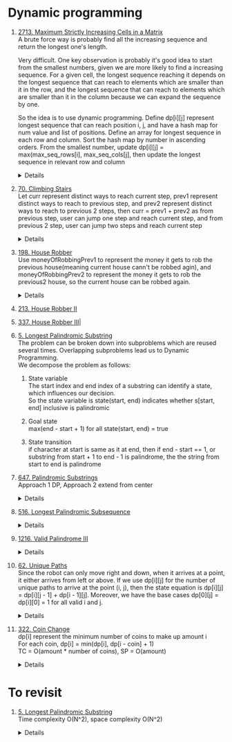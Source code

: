 # Dynamic programming
1.  [2713. Maximum Strictly Increasing Cells in a Matrix](https://leetcode.com/problems/maximum-strictly-increasing-cells-in-a-matrix)  
    A brute force way is probably find all the increasing sequence and return the longest one's length.  

    Very difficult. One key observation is probably it's good idea to start from the smallest numbers, given we are more likely to find a increasing sequence. For a given cell, the longest sequence reaching it depends on the longest sequence that can reach to elements which are smaller than it in the row, and the longest sequence that can reach to elements which are smaller than it in the column because we can expand the sequence by one.  

    So the idea is to use dynamic programming. Define dp[i][j] represent longest sequence that can reach position i, j, and have a hash map for num value and list of positions. Define an array for longest sequence in each row and column. Sort the hash map by number in ascending orders. From the smallest number, update dp[i][j] = max(max_seq_rows[i], max_seq_cols[j], then update the longest sequence in relevant row and column
    <details>
        
      ```python
        def maxIncreasingCells(self, mat: List[List[int]]) -> int:
            rows = len(mat)
            cols = len(mat[0])
            dp = [[0 for c in range(cols)] for r in range(rows)]
            num_positions_map = defaultdict(list)
            for r in range(rows):
                for c in range(cols):
                    num_positions_map[mat[r][c]].append((r, c))
            
            max_seq_rows = [0] * rows
            max_seq_cols = [0] * cols
            result = 0
            for num in sorted(num_positions_map.keys()):
                positions = num_positions_map[num]
                for r, c in positions:
                    dp[r][c] = max(max_seq_rows[r], max_seq_cols[c]) + 1
                
                for r, c in positions:
                    max_seq_rows[r] = max(max_seq_rows[r], dp[r][c])
                    max_seq_cols[c] = max(max_seq_cols[c], dp[r][c])
                    result = max(result, max_seq_rows[r], max_seq_cols[c])
            return result
      ```
    </details>  
1.  [70. Climbing Stairs](https://leetcode.com/problems/climbing-stairs)  
    Let curr represent distinct ways to reach current step, prev1 represent distinct ways to reach to previous step, and prev2 represent distinct ways to reach to previous 2 steps, then
    curr = prev1 + prev2 as from previous step, user can jump one step and reach current step, and from previous 2 step, user can jump two steps and reach current step
    <details>
        
      ```python
        def climbStairs(self, n: int) -> int:
            if n == 1:
                return 1
    
            if n == 2:
                return 2
    
            twoStepBefore = self.climbStairs(1) # steps to reach previous two steps
            oneStepBefore = self.climbStairs(2) # steps to reach previous one steps
            for i in range(3, n + 1):
                total = oneStepBefore + twoStepBefore
                twoStepBefore = oneStepBefore
                oneStepBefore = total
            
            return oneStepBefore
      ```
    </details>

1.  [198. House Robber](https://leetcode.com/problems/house-robber)    
   Use moneyOfRobbingPrev1 to represent the money it gets to rob the previous house(meaning current house cann't be robbed agin), and moneyOfRobbingPrev2 to represent the money it gets to rob the previous2 house, so the current house can be robbed again.  
    <details>
        
      ```python
        def rob(self, nums: List[int]) -> int:
            moneyOfRobbingPrev1 = 0
            moneyOfRobbingPrev2 = 0
            for i in range(len(nums)):
                temp = moneyOfRobbingPrev1
                moneyOfRobbingPrev1 = max(moneyOfRobbingPrev1, moneyOfRobbingPrev2 + nums[i])
                moneyOfRobbingPrev2 = temp
            
            return moneyOfRobbingPrev1

      ```
    </details>
1. [213. House Robber II](https://leetcode.com/problems/house-robber-ii)
1. [337. House Robber III](https://leetcode.com/problems/house-robber-iii/)|
1. [5. Longest Palindromic Substring](https://leetcode.com/problems/longest-palindromic-substring)  
   The problem can be broken down into subproblems which are reused several times. Overlapping subproblems lead us to Dynamic Programming.  
   We decompose the problem as follows:  
   1. State variable  
    The start index and end index of a substring can identify a state, which influences our decision.  
    So the state variable is state(start, end) indicates whether s[start, end] inclusive is palindromic  

   1. Goal state  
    max(end - start + 1) for all state(start, end) = true  

   1. State transition  
      if character at start is same as it at end, then if end - start == 1, or substring from start + 1 to end - 1 is palindrome, the the string from start to end is palindrome 

1. [647. Palindromic Substrings](https://leetcode.com/problems/palindromic-substrings)    
   Approach 1 DP, Approach 2 extend from center
    <details>
        
      ```python
        def countSubstrings(self, s: str) -> int:
            size = len(s)
            isPalindrome = [[False] * size for _ in range(size)]
            
            count = 0
            for start in range(size - 1, -1, -1):
                for end in range(start, size, 1):
                    if s[start] == s[end]:
                        if end - start <= 2 or isPalindrome[start + 1][end - 1]:
                            isPalindrome[start][end] = True
    
                    if isPalindrome[start][end]:
                        count += 1
            
            return count

    def countSubstrings(self, s: str) -> int:
        def extendPalindrome(s, left, right):
            count = 0
            while left >= 0 and right < len(s) and s[left] == s[right]:
                count += 1
                left -= 1
                right += 1
                
            return count
        
        count = 0
        for i in range(len(s)):
            count += extendPalindrome(s, i, i)
            count += extendPalindrome(s, i, i + 1)
        
        return count      
      ```
    </details>

1. [516. Longest Palindromic Subsequence](https://leetcode.com/problems/longest-palindromic-subsequence)  
    <details>
        
      ```python
        def longestPalindromeSubseq(self, s: str) -> int:
            dp = [[0] * len(s) for _ in range(len(s))]
            for start in range(len(s) - 1, -1, -1):
                dp[start][start] = 1
    
                for end in range(start + 1, len(s)):
                    if s[start] == s[end]:
                        dp[start][end] = dp[start + 1][end - 1] + 2
                    else:
                        dp[start][end] = max(dp[start + 1][end], dp[start][end - 1])
            return dp[0][len(s) - 1]     
      ```
    </details>
1. [1216. Valid Palindrome III](https://leetcode.com/problems/valid-palindrome-iii)    
    <details>
        
      ```python
        def isValidPalindrome(self, s: str, k: int) -> bool:
            dp = [[0] * len(s) for _ in range(len(s))] 
            for start in range(len(s) - 1, -1, -1):
                dp[start][start] = 1
    
                for end in range(start + 1, len(s)):
                    if s[start] == s[end]:
                        dp[start][end] = dp[start + 1][end - 1] + 2
                    else:
                        dp[start][end] = max(dp[start][end - 1], dp[start + 1][end])
                        
            return dp[0][len(s) - 1] + k >= len(s)  
      ```
    </details>    
1.  [62. Unique Paths](https://leetcode.com/problems/unique-paths)  
   Since the robot can only move right and down, when it arrives at a point, it either arrives from left or above. If we use dp[i][j] for the number of unique paths to arrive at the point (i, j), then the state equation is dp[i][j] = dp[i][j - 1] + dp[i - 1][j]. Moreover, we have the base cases dp[0][j] = dp[i][0] = 1 for all valid i and j.  
    <details>
        
      ```python
        def uniquePaths(self, m: int, n: int) -> int:
            dp = [ [0] * n for _ in range(m)]
            for c in range(n):
                dp[0][c] = 1
            
            for r in range(m):
                dp[r][0] = 1
            
            for r in range(1, m):
                for c in range(1, n):
                    dp[r][c] = dp[r - 1][c] + dp[r][c - 1]
            
            return dp[m - 1][n - 1]
      ```
    </details>

1.  [322. Coin Change](https://leetcode.com/problems/coin-change)   
   dp[i] represent the minimum number of coins to make up amount i  
    For each coin, dp[i] = min(dp[i], dp[i - coin] + 1)  
    TC = O(amount * number of coins), SP = O(amount)  
    <details>
        
      ```python
        def coinChange(self, coins: List[int], amount: int) -> int:
            dp = [float("inf")] * (amount + 1)
            dp[0] = 0
            for coin in coins:
                for x in range(coin, amount + 1):
                  if x >= coin:
                    dp[x] = min(dp[x], dp[x - coin] + 1)
            
            return -1 if dp[amount] == float("inf") else dp[amount]
      ```
    </details>
    
# To revisit
1.  [5. Longest Palindromic Substring](https://leetcode.com/problems/longest-palindromic-substring)  
    Time complexity O(N^2), space complexity O(N^2)
    <details>
        
      ```python
        def longestPalindrome(self, s: str) -> str:
            # dp[start][end] represent whether a substring from start to end(inclusive) is palindrome
            dp = [[False] * len(s) for _ in s]
            for start in range(len(s)):
                dp[start][start] = True
            result = s[0]
            minLen = 1
            for start in range(len(s) - 1, -1, -1):
                for end in range(start + 1, len(s)):
                    if s[start] == s[end]:
                        if end - start == 1 or dp[start + 1][end - 1]:
                            dp[start][end] = True
                            currLen = end - start + 1
                            if currLen > minLen:
                                minLen = currLen
                                result = s[start : end + 1]
            return result
      ```
    </details>
